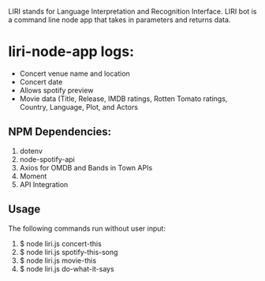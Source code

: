 LIRI stands for Language Interpretation and Recognition Interface. LIRI bot is a command line node app that takes in parameters and returns data.  

<h1>liri-node-app logs:</h1> 
<ul>
<li>Concert venue name and location</li>
<li>Concert date</li>
<li>Allows spotify preview</li>
<li>Movie data (Title, Release, IMDB ratings, Rotten Tomato ratings, Country, Language, Plot, and Actors</li>
</ul>

<h2>NPM Dependencies:</h2>

1.  dotenv
2.  node-spotify-api
3.  Axios for OMDB and Bands in Town APIs
4.  Moment
5.  API Integration

<h2>Usage</h2>
The following commands run without user input:

1.  $ node liri.js concert-this
2.  $ node liri.js spotify-this-song
3.  $ node liri.js movie-this
4.  $ node liri.js do-what-it-says
